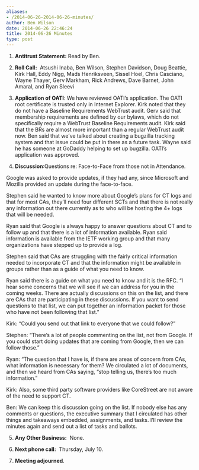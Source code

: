 ```yaml
---
aliases:
- /2014-06-26-2014-06-26-minutes/
author: Ben Wilson
date: 2014-06-26 22:46:24
title: 2014-06-26 Minutes
type: post
---
```


1. **Antitrust Statement:** Read by Ben.

1. **Roll Call:**  Atsushi Inaba, Ben Wilson, Stephen Davidson, Doug Beattie, Kirk Hall, Eddy Nigg, Mads Henriksveen, Sissel Hoel, Chris Casciano, Wayne Thayer, Gerv Markham, Rick Andrews, Dave Barnet, John Amaral, and Ryan Sleevi

1. **Application of OATI**: We have reviewed OATI’s application. The OATI root certificate is trusted only in Internet Explorer. Kirk noted that they do not have a Baseline Requirements WebTrust audit. Gerv said that membership requirements are defined by our bylaws, which do not specifically require a WebTrust Baseline Requirements audit. Kirk said that the BRs are almost more important than a regular WebTrust audit now. Ben said that we’ve talked about creating a bugzilla tracking system and that issue could be put in there as a future task. Wayne said he has someone at GoDaddy helping to set up bugzilla. OATI’s application was approved.

1. **Discussion**:Questions re: Face-to-Face from those not in Attendance.

Google was asked to provide updates, if they had any, since Microsoft and Mozilla provided an update during the face-to-face.

Stephen said he wanted to know more about Google’s plans for CT logs and that for most CAs, they’ll need four different SCTs and that there is not really any information out there currently as to who will be hosting the 4+ logs that will be needed.

Ryan said that Google is always happy to answer questions about CT and to follow up and that there is a lot of information available. Ryan said information is available from the IETF working group and that many organizations have stepped up to provide a log.

Stephen said that CAs are struggling with the fairly critical information needed to incorporate CT and that the information might be available in groups rather than as a guide of what you need to know.

Ryan said there is a guide on what you need to know and it is the RFC. “I hear some concerns that we will see if we can address for you in the coming weeks. There are actually discussions on this on the list, and there are CAs that are participating in these discussions. If you want to send questions to that list, we can put together an information packet for those who have not been following that list.”

Kirk: “Could you send out that link to everyone that we could follow?”

Stephen: “There’s a lot of people commenting on the list, not from Google. If you could start doing updates that are coming from Google, then we can follow those.”

Ryan: “The question that I have is, if there are areas of concern from CAs, what information is necessary for them? We circulated a lot of documents, and then we heard from CAs saying, “stop telling us, there’s too much information.”

Kirk: Also, some third party software providers like CoreStreet are not aware of the need to support CT.

Ben: We can keep this discussion going on the list. If nobody else has any comments or questions, the executive summary that I circulated has other things and takeaways embedded, assignments, and tasks. I’ll review the minutes again and send out a list of tasks and ballots.

5. **Any Other Business:**  None.

1. **Next phone call:**  Thursday, July 10.

1. **Meeting adjourned**.